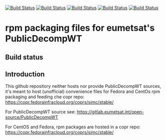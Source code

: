 [![Build Status](https://simc.arpae.it/moncic-ci/PublicDecompWT-rpm/centos7.png)](https://simc.arpae.it/moncic-ci/PublicDecompWT-rpm/)
[![Build Status](https://simc.arpae.it/moncic-ci/PublicDecompWT-rpm/centos8.png)](https://simc.arpae.it/moncic-ci/PublicDecompWT-rpm/)
[![Build Status](https://simc.arpae.it/moncic-ci/PublicDecompWT-rpm/fedora32.png)](https://simc.arpae.it/moncic-ci/PublicDecompWT-rpm/)
[![Build Status](https://simc.arpae.it/moncic-ci/PublicDecompWT-rpm/fedora34.png)](https://simc.arpae.it/moncic-ci/PublicDecompWT-rpm/)
[![Build Status](https://copr.fedorainfracloud.org/coprs/simc/stable/package/PublicDecompWT/status_image/last_build.png)](https://copr.fedorainfracloud.org/coprs/simc/stable/package/PublicDecompWT/)

# rpm packaging files for eumetsat's PublicDecompWT

## Build status



## Introduction

This github repository neither hosts nor provide PublicDecompWT sources, it's meant to
host (unofficial) convenience files for Fedora and CentOs rpm packaging and
feeding che copr repo: https://copr.fedorainfracloud.org/coprs/simc/stable/

For PublicDecompWT source see:
https://gitlab.eumetsat.int/open-source/PublicDecompWT

For CentOS and Fedora, rpm packages are hosted in a copr repo:
https://copr.fedorainfracloud.org/coprs/simc/stable/
